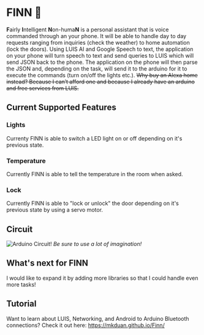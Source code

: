 # FINN :dog: #
**F**airly **I**ntelligent **N**on-huma**N** is a personal assistant that is voice commanded through an your phone. It will be able to handle day to day requests ranging from inquiries (check the weather) to home automation (lock the doors). Using LUIS AI and Google Speech to text, the application on your phone will turn speech to text and send queries to LUIS which will send JSON back to the phone. The application on the phone will then parse the JSON and, depending on the task, will send it to the arduino for it to execute the commands (turn on/off the lights etc.). ~~Why buy an Alexa home instead? Because I can’t afford one and because I already have an arduino and free services from LUIS.~~

## Current Supported Features ##

### Lights ###
Currenty FINN is able to switch a LED light on or off depending on it's previous state.

### Temperature ###
Currently FINN is able to tell the temperature in the room when asked.

### Lock ###
Currently FINN is able to "lock or unlock" the door depending on it's previous state by using a servo motor.

## Circuit ##
![Arduino Circuit!](https://raw.githubusercontent.com/mkduan/FINN/master/Finn_Circuit.png)
*Be sure to use a lot of imagination!*

## What's next for FINN ##
I would like to expand it by adding more libraries so that I could handle even more tasks!

## Tutorial ##
Want to learn about LUIS, Networking, and Android to Arduino Bluetooth connections? Check it out here: <https://mkduan.github.io/Finn/>